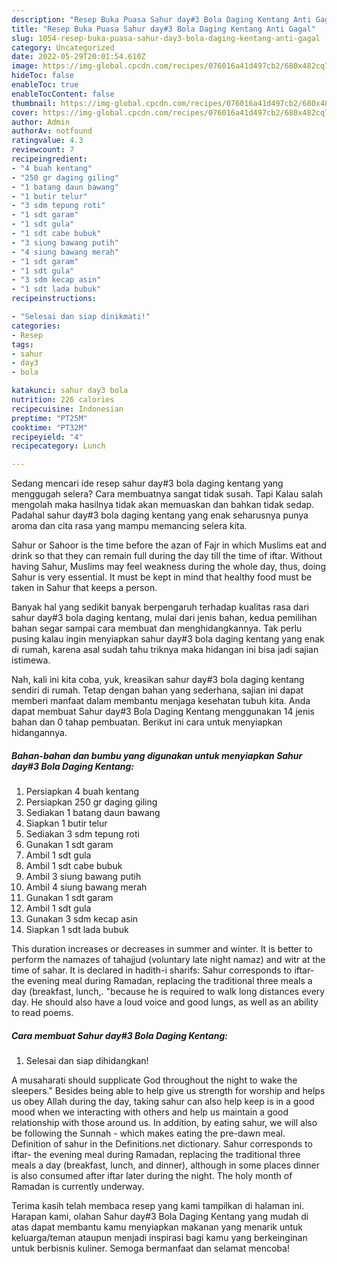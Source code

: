 ```yaml
---
description: "Resep Buka Puasa Sahur day#3 Bola Daging Kentang Anti Gagal"
title: "Resep Buka Puasa Sahur day#3 Bola Daging Kentang Anti Gagal"
slug: 1054-resep-buka-puasa-sahur-day3-bola-daging-kentang-anti-gagal
category: Uncategorized
date: 2022-05-29T20:01:54.610Z
image: https://img-global.cpcdn.com/recipes/076016a41d497cb2/680x482cq70/sahur-day3-bola-daging-kentang-foto-resep-utama.jpg
hideToc: false
enableToc: true
enableTocContent: false
thumbnail: https://img-global.cpcdn.com/recipes/076016a41d497cb2/680x482cq70/sahur-day3-bola-daging-kentang-foto-resep-utama.jpg
cover: https://img-global.cpcdn.com/recipes/076016a41d497cb2/680x482cq70/sahur-day3-bola-daging-kentang-foto-resep-utama.jpg
author: Admin
authorAv: notfound
ratingvalue: 4.3
reviewcount: 7
recipeingredient:
- "4 buah kentang"
- "250 gr daging giling"
- "1 batang daun bawang"
- "1 butir telur"
- "3 sdm tepung roti"
- "1 sdt garam"
- "1 sdt gula"
- "1 sdt cabe bubuk"
- "3 siung bawang putih"
- "4 siung bawang merah"
- "1 sdt garam"
- "1 sdt gula"
- "3 sdm kecap asin"
- "1 sdt lada bubuk"
recipeinstructions:

- "Selesai dan siap dinikmati!"
categories:
- Resep
tags:
- sahur
- day3
- bola

katakunci: sahur day3 bola 
nutrition: 226 calories
recipecuisine: Indonesian
preptime: "PT25M"
cooktime: "PT32M"
recipeyield: "4"
recipecategory: Lunch

---
```



Sedang mencari ide resep sahur day#3 bola daging kentang yang menggugah selera? Cara membuatnya sangat tidak susah. Tapi Kalau salah mengolah maka hasilnya tidak akan memuaskan dan bahkan tidak sedap. Padahal sahur day#3 bola daging kentang yang enak seharusnya punya aroma dan cita rasa yang mampu memancing selera kita.


Sahur or Sahoor is the time before the azan of Fajr in which Muslims eat and drink so that they can remain full during the day till the time of iftar. Without having Sahur, Muslims may feel weakness during the whole day, thus, doing Sahur is very essential. It must be kept in mind that healthy food must be taken in Sahur that keeps a person.

Banyak hal yang sedikit banyak berpengaruh terhadap kualitas rasa dari sahur day#3 bola daging kentang, mulai dari jenis bahan, kedua pemilihan bahan segar sampai cara membuat dan menghidangkannya. Tak perlu pusing kalau ingin menyiapkan sahur day#3 bola daging kentang yang enak di rumah, karena asal sudah tahu triknya maka hidangan ini bisa jadi sajian istimewa.


Nah, kali ini kita coba, yuk, kreasikan sahur day#3 bola daging kentang sendiri di rumah. Tetap dengan bahan yang sederhana, sajian ini dapat memberi manfaat dalam membantu menjaga kesehatan tubuh kita. Anda dapat membuat Sahur day#3 Bola Daging Kentang menggunakan 14 jenis bahan dan 0 tahap pembuatan. Berikut ini cara untuk menyiapkan hidangannya.

<!--inarticleads1-->

##### Bahan-bahan dan bumbu yang digunakan untuk menyiapkan Sahur day#3 Bola Daging Kentang:

1. Persiapkan 4 buah kentang
1. Persiapkan 250 gr daging giling
1. Sediakan 1 batang daun bawang
1. Siapkan 1 butir telur
1. Sediakan 3 sdm tepung roti
1. Gunakan 1 sdt garam
1. Ambil 1 sdt gula
1. Ambil 1 sdt cabe bubuk
1. Ambil 3 siung bawang putih
1. Ambil 4 siung bawang merah
1. Gunakan 1 sdt garam
1. Ambil 1 sdt gula
1. Gunakan 3 sdm kecap asin
1. Siapkan 1 sdt lada bubuk


This duration increases or decreases in summer and winter. It is better to perform the namazes of tahajjud (voluntary late night namaz) and witr at the time of sahar. It is declared in hadith-i sharifs: Sahur corresponds to iftar- the evening meal during Ramadan, replacing the traditional three meals a day (breakfast, lunch,. &#34;because he is required to walk long distances every day. He should also have a loud voice and good lungs, as well as an ability to read poems. 

<!--inarticleads2-->

##### Cara membuat Sahur day#3 Bola Daging Kentang:


1. Selesai dan siap dihidangkan!

A musaharati should supplicate God throughout the night to wake the sleepers.&#34; Besides being able to help give us strength for worship and helps us obey Allah during the day, taking sahur can also help keep is in a good mood when we interacting with others and help us maintain a good relationship with those around us. In addition, by eating sahur, we will also be following the Sunnah - which makes eating the pre-dawn meal. Definition of sahur in the Definitions.net dictionary. Sahur corresponds to iftar- the evening meal during Ramadan, replacing the traditional three meals a day (breakfast, lunch, and dinner), although in some places dinner is also consumed after iftar later during the night. The holy month of Ramadan is currently underway. 

Terima kasih telah membaca resep yang kami tampilkan di halaman ini. Harapan kami, olahan Sahur day#3 Bola Daging Kentang yang mudah di atas dapat membantu kamu menyiapkan makanan yang menarik untuk keluarga/teman ataupun menjadi inspirasi bagi kamu yang berkeinginan untuk berbisnis kuliner. Semoga bermanfaat dan selamat mencoba!
